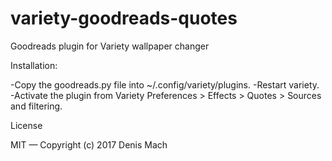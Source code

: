 # variety-goodreads-quotes
Goodreads plugin for Variety wallpaper changer

Installation:

-Copy the goodreads.py file into ~/.config/variety/plugins.
-Restart variety.
-Activate the plugin from Variety Preferences > Effects > Quotes > Sources and filtering.

License

MIT — Copyright (c) 2017 Denis Mach
